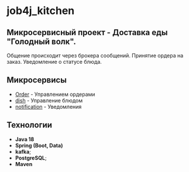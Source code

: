 # job4j_kitchen

## Микросервисный проект - Доставка еды "Голодный волк".
Общение происходит через брокера сообщений. Принятие ордера на заказ. Уведомление о статусе блюда.
## Микросервисы
+ [Order](https://github.com/ferveks3509/job4j_order) - Управлением ордерами
+ [dish](https://github.com/ferveks3509/job4j_dish) - Управление блюдом
+ [notification](https://github.com/ferveks3509/job4j_notification) - Уведомления

## Технологии

+ **Java 18**
+ **Spring (Boot, Data)**
+ **kafka**;
+ **PostgreSQL**;
+ **Maven**
